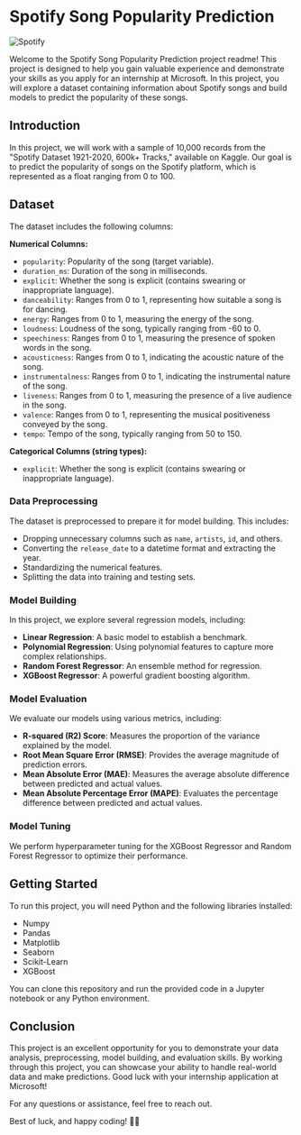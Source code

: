 # Spotify Song Popularity Prediction

![Spotify](https://i.imgur.com/lyd42DA.png)

Welcome to the Spotify Song Popularity Prediction project readme! This project is designed to help you gain valuable experience and demonstrate your skills as you apply for an internship at Microsoft. In this project, you will explore a dataset containing information about Spotify songs and build models to predict the popularity of these songs.

## Introduction

In this project, we will work with a sample of 10,000 records from the "Spotify Dataset 1921-2020, 600k+ Tracks," available on Kaggle. Our goal is to predict the popularity of songs on the Spotify platform, which is represented as a float ranging from 0 to 100.

## Dataset

The dataset includes the following columns:

**Numerical Columns:**
- `popularity`: Popularity of the song (target variable).
- `duration_ms`: Duration of the song in milliseconds.
- `explicit`: Whether the song is explicit (contains swearing or inappropriate language).
- `danceability`: Ranges from 0 to 1, representing how suitable a song is for dancing.
- `energy`: Ranges from 0 to 1, measuring the energy of the song.
- `loudness`: Loudness of the song, typically ranging from -60 to 0.
- `speechiness`: Ranges from 0 to 1, measuring the presence of spoken words in the song.
- `acousticness`: Ranges from 0 to 1, indicating the acoustic nature of the song.
- `instrumentalness`: Ranges from 0 to 1, indicating the instrumental nature of the song.
- `liveness`: Ranges from 0 to 1, measuring the presence of a live audience in the song.
- `valence`: Ranges from 0 to 1, representing the musical positiveness conveyed by the song.
- `tempo`: Tempo of the song, typically ranging from 50 to 150.

**Categorical Columns (string types):**
- `explicit`: Whether the song is explicit (contains swearing or inappropriate language).

### Data Preprocessing

The dataset is preprocessed to prepare it for model building. This includes:

- Dropping unnecessary columns such as `name`, `artists`, `id`, and others.
- Converting the `release_date` to a datetime format and extracting the year.
- Standardizing the numerical features.
- Splitting the data into training and testing sets.

### Model Building

In this project, we explore several regression models, including:

- **Linear Regression**: A basic model to establish a benchmark.
- **Polynomial Regression**: Using polynomial features to capture more complex relationships.
- **Random Forest Regressor**: An ensemble method for regression.
- **XGBoost Regressor**: A powerful gradient boosting algorithm.

### Model Evaluation

We evaluate our models using various metrics, including:

- **R-squared (R2) Score**: Measures the proportion of the variance explained by the model.
- **Root Mean Square Error (RMSE)**: Provides the average magnitude of prediction errors.
- **Mean Absolute Error (MAE)**: Measures the average absolute difference between predicted and actual values.
- **Mean Absolute Percentage Error (MAPE)**: Evaluates the percentage difference between predicted and actual values.

### Model Tuning

We perform hyperparameter tuning for the XGBoost Regressor and Random Forest Regressor to optimize their performance.

## Getting Started

To run this project, you will need Python and the following libraries installed:

- Numpy
- Pandas
- Matplotlib
- Seaborn
- Scikit-Learn
- XGBoost

You can clone this repository and run the provided code in a Jupyter notebook or any Python environment.

## Conclusion

This project is an excellent opportunity for you to demonstrate your data analysis, preprocessing, model building, and evaluation skills. By working through this project, you can showcase your ability to handle real-world data and make predictions. Good luck with your internship application at Microsoft!

For any questions or assistance, feel free to reach out.

Best of luck, and happy coding! 🚀🎵
